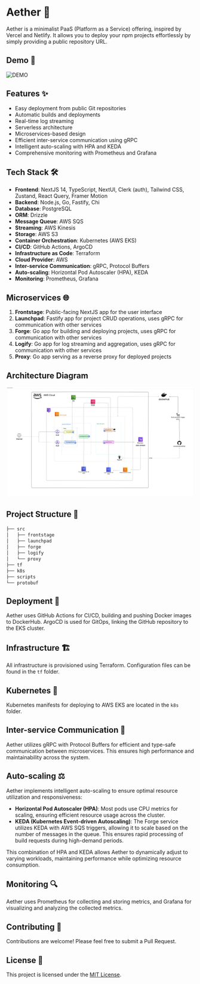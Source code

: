 # Aether 🚀

Aether is a minimalist PaaS (Platform as a Service) offering, inspired by Vercel and Netlify. It allows you to deploy your npm projects effortlessly by simply providing a public repository URL.

## Demo 🎥
![DEMO](docs/aether-demo.gif)

## Features ✨

- Easy deployment from public Git repositories
- Automatic builds and deployments
- Real-time log streaming
- Serverless architecture
- Microservices-based design
- Efficient inter-service communication using gRPC
- Intelligent auto-scaling with HPA and KEDA
- Comprehensive monitoring with Prometheus and Grafana

## Tech Stack 🛠️

- **Frontend**: NextJS 14, TypeScript, NextUI, Clerk (auth), Tailwind CSS, Zustand, React Query, Framer Motion
- **Backend**: Node.js, Go, Fastify, Chi
- **Database**: PostgreSQL
- **ORM**: Drizzle
- **Message Queue**: AWS SQS
- **Streaming**: AWS Kinesis
- **Storage**: AWS S3
- **Container Orchestration**: Kubernetes (AWS EKS)
- **CI/CD**: GitHub Actions, ArgoCD
- **Infrastructure as Code**: Terraform
- **Cloud Provider**: AWS
- **Inter-service Communication**: gRPC, Protocol Buffers
- **Auto-scaling**: Horizontal Pod Autoscaler (HPA), KEDA
- **Monitoring**: Prometheus, Grafana

## Microservices 🌐

1. **Frontstage**: Public-facing NextJS app for the user interface
2. **Launchpad**: Fastify app for project CRUD operations, uses gRPC for communication with other services
3. **Forge**: Go app for building and deploying projects, uses gRPC for communication with other services
4. **Logify**: Go app for log streaming and aggregation, uses gRPC for communication with other services
5. **Proxy**: Go app serving as a reverse proxy for deployed projects

## Architecture Diagram
![Aether architecture](docs/aether-architecture.png)


## Project Structure 📁

```
├── src
│   ├── frontstage
│   ├── launchpad
│   ├── forge
│   ├── logify
│   └── proxy
├── tf
├── k8s
├── scripts
└── protobuf
```

<!-- ## Getting Started 🏁


TODO: add instruction here -->

## Deployment 🚢

Aether uses GitHub Actions for CI/CD, building and pushing Docker images to DockerHub. ArgoCD is used for GitOps, linking the GitHub repository to the EKS cluster.

## Infrastructure 🏗️

All infrastructure is provisioned using Terraform. Configuration files can be found in the `tf` folder.

## Kubernetes 🎡

Kubernetes manifests for deploying to AWS EKS are located in the `k8s` folder.

## Inter-service Communication 🔀

Aether utilizes gRPC with Protocol Buffers for efficient and type-safe communication between microservices. This ensures high performance and maintainability across the system.

## Auto-scaling ⚖️

Aether implements intelligent auto-scaling to ensure optimal resource utilization and responsiveness:

- **Horizontal Pod Autoscaler (HPA)**: Most pods use CPU metrics for scaling, ensuring efficient resource usage across the cluster.
- **KEDA (Kubernetes Event-driven Autoscaling)**: The Forge service utilizes KEDA with AWS SQS triggers, allowing it to scale based on the number of messages in the queue. This ensures rapid processing of build requests during high-demand periods.

This combination of HPA and KEDA allows Aether to dynamically adjust to varying workloads, maintaining performance while optimizing resource consumption.

## Monitoring 🔍
Aether uses Prometheus for collecting and storing metrics, and Grafana for visualizing and analyzing the collected metrics.


## Contributing 🤝

Contributions are welcome! Please feel free to submit a Pull Request.

## License 📄

This project is licensed under the [MIT License](LICENSE).
